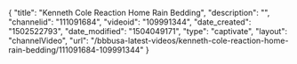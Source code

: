 {
    "title": "Kenneth Cole Reaction Home Rain Bedding",
    "description": "",
    "channelid": "111091684",
    "videoid": "109991344",
    "date_created": "1502522793",
    "date_modified": "1504049171",
    "type": "captivate",
    "layout": "channelVideo",
    "url": "\/bbbusa-latest-videos\/kenneth-cole-reaction-home-rain-bedding\/111091684-109991344"
}